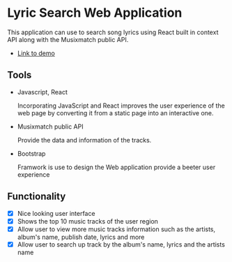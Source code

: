 # Lyric Search Web Application

This application can use to search song lyrics using React built in context API along with the Musixmatch public API. 
- [Link to demo](https://5eb261a73c1961616da2dfa5--lyricsearch12.netlify.app/)

## Tools
* Javascript, React
  
  Incorporating JavaScript and React improves the user experience of the web page by converting it from a static page into an interactive one. 
* Musixmatch public API
  
  Provide the data and information of the tracks.
* Bootstrap

  Framwork is use to design the Web application provide a beeter user experience
  
## Functionality 
- [x] Nice looking user interface
- [x] Shows the top 10 music tracks of the user region 
- [x] Allow user to view more music tracks information such as the artists, album's name, publish date, lyrics and more
- [x] Allow user to search up track by the album's name, lyrics and the artists name
